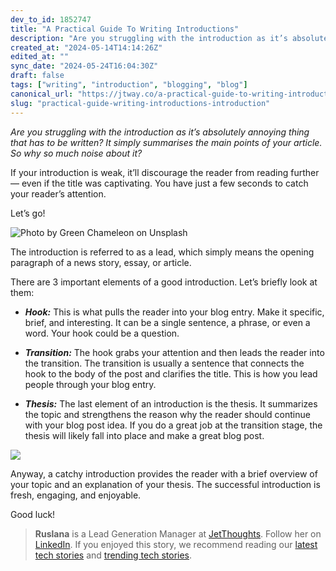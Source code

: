 ```yaml
---
dev_to_id: 1852747
title: "A Practical Guide To Writing Introductions"
description: "Are you struggling with the introduction as it’s absolutely annoying thing that has to be written? It..."
created_at: "2024-05-14T14:14:26Z"
edited_at: ""
sync_date: "2024-05-24T16:04:30Z"
draft: false
tags: ["writing", "introduction", "blogging", "blog"]
canonical_url: "https://jtway.co/a-practical-guide-to-writing-introductions-17210d563621"
slug: "practical-guide-writing-introductions-introduction"
---
```

*Are you struggling with the introduction as it’s absolutely annoying thing that has to be written? It simply summarises the main points of your article. So why so much noise about it?*

If your introduction is weak, it’ll discourage the reader from reading further — even if the title was captivating. You have just a few seconds to catch your reader’s attention.

Let’s go!

![Photo by [Green Chameleon](https://unsplash.com/@craftedbygc?utm_source=unsplash&utm_medium=referral&utm_content=creditCopyText) on [Unsplash](https://unsplash.com/s/photos/writer?utm_source=unsplash&utm_medium=referral&utm_content=creditCopyText)](https://cdn-images-1.medium.com/max/2800/0*xKpTC2XJ1IwMTfxD)

The introduction is referred to as a lead, which simply means the opening paragraph of a news story, essay, or article.

There are 3 important elements of a good introduction. Let’s briefly look at them:

* ***Hook:*** This is what pulls the reader into your blog entry. Make it specific, brief, and interesting. It can be a single sentence, a phrase, or even a word. Your hook could be a question.

* ***Transition:*** The hook grabs your attention and then leads the reader into the transition. The transition is usually a sentence that connects the hook to the body of the post and clarifies the title. This is how you lead people through your blog entry.

* ***Thesis:*** The last element of an introduction is the thesis. It summarizes the topic and strengthens the reason why the reader should continue with your blog post idea. If you do a great job at the transition stage, the thesis will likely fall into place and make a great blog post.

![](https://cdn-images-1.medium.com/max/2000/0*EeGx6dBo1kGvLYmY)

Anyway, a catchy introduction provides the reader with a brief overview of your topic and an explanation of your thesis. The successful introduction is fresh, engaging, and enjoyable.

Good luck!
>  **Ruslana** is a Lead Generation Manager at [JetThoughts](https://www.jetthoughts.com/). Follow her on [LinkedIn](https://www.linkedin.com/in/ruslana-brykaliuk-970016135/).
>  If you enjoyed this story, we recommend reading our [latest tech stories](https://jtway.co/latest) and [trending tech stories](https://jtway.co/trending).
